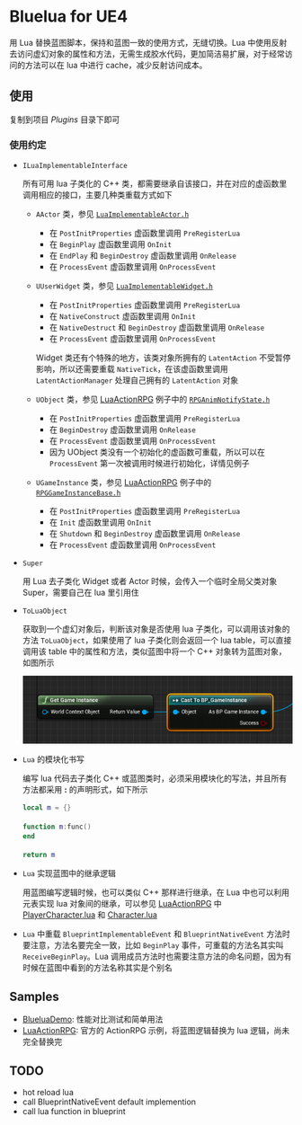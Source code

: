 # Bluelua for UE4 #

用 Lua 替换蓝图脚本，保持和蓝图一致的使用方式，无缝切换。Lua 中使用反射去访问虚幻对象的属性和方法，无需生成胶水代码，更加简洁易扩展，对于经常访问的方法可以在 lua 中进行 cache，减少反射访问成本。

## 使用 ##

复制到项目 *Plugins* 目录下即可

### 使用约定 ###

* `ILuaImplementableInterface`

    所有可用 lua 子类化的 C++ 类，都需要继承自该接口，并在对应的虚函数里调用相应的接口，主要几种类重载方式如下

    * `AActor` 类，参见 [`LuaImplementableActor.h`](https://github.com/jashking/Bluelua/blob/master/Source/Bluelua/Public/LuaImplementableActor.h)
        * 在 `PostInitProperties` 虚函数里调用 `PreRegisterLua`
        * 在 `BeginPlay` 虚函数里调用 `OnInit`
        * 在 `EndPlay` 和 `BeginDestroy` 虚函数里调用 `OnRelease`
        * 在 `ProcessEvent` 虚函数里调用 `OnProcessEvent`

    * `UUserWidget` 类，参见 [`LuaImplementableWidget.h`](https://github.com/jashking/Bluelua/blob/master/Source/Bluelua/Public/LuaImplementableWidget.h)
        * 在 `PostInitProperties` 虚函数里调用 `PreRegisterLua`
        * 在 `NativeConstruct` 虚函数里调用 `OnInit`
        * 在 `NativeDestruct` 和 `BeginDestroy` 虚函数里调用 `OnRelease`
        * 在 `ProcessEvent` 虚函数里调用 `OnProcessEvent`

        Widget 类还有个特殊的地方，该类对象所拥有的 `LatentAction` 不受暂停影响，所以还需要重载 `NativeTick`，在该虚函数里调用 `LatentActionManager` 处理自己拥有的 `LatentAction` 对象

    * `UObject` 类，参见 [LuaActionRPG](https://github.com/jashking/LuaActionRPG) 例子中的 [`RPGAnimNotifyState.h`](https://github.com/jashking/LuaActionRPG/blob/master/Source/ActionRPG/Public/RPGAnimNotifyState.h)
        * 在 `PostInitProperties` 虚函数里调用 `PreRegisterLua`
        * 在 `BeginDestroy` 虚函数里调用 `OnRelease`
        * 在 `ProcessEvent` 虚函数里调用 `OnProcessEvent`
        * 因为 UObject 类没有一个初始化的虚函数可重载，所以可以在 `ProcessEvent` 第一次被调用时候进行初始化，详情见例子

    * `UGameInstance` 类，参见 [LuaActionRPG](https://github.com/jashking/LuaActionRPG) 例子中的 [`RPGGameInstanceBase.h`](https://github.com/jashking/LuaActionRPG/blob/master/Source/ActionRPG/Public/RPGGameInstanceBase.h)
        * 在 `PostInitProperties` 虚函数里调用 `PreRegisterLua`
        * 在 `Init` 虚函数里调用 `OnInit`
        * 在 `Shutdown` 和 `BeginDestroy` 虚函数里调用 `OnRelease`
        * 在 `ProcessEvent` 虚函数里调用 `OnProcessEvent`

* `Super`

    用 Lua 去子类化 Widget 或者 Actor 时候，会传入一个临时全局父类对象 Super，需要自己在 lua 里引用住

* `ToLuaObject`

    获取到一个虚幻对象后，判断该对象是否使用 lua 子类化，可以调用该对象的方法 `ToLuaObject`，如果使用了 lua 子类化则会返回一个 lua table，可以直接调用该 table 中的属性和方法，类似蓝图中将一个 C++ 对象转为蓝图对象，如图所示

    ![](Doc/Images/cast.png)

* `Lua` 的模块化书写

    编写 lua 代码去子类化 C++ 或蓝图类时，必须采用模块化的写法，并且所有方法都采用 **:** 的声明形式，如下所示
    ``` lua
    local m = {}

    function m:func()
    end

    return m
    ```

* `Lua` 实现蓝图中的继承逻辑

    用蓝图编写逻辑时候，也可以类似 C++ 那样进行继承，在 Lua 中也可以利用元表实现 lua 对象间的继承，可以参见 [LuaActionRPG](https://github.com/jashking/LuaActionRPG) 中 [PlayerCharacter.lua](https://github.com/jashking/LuaActionRPG/blob/master/Content/Lua/Blueprints/PlayerCharacter.lua) 和 [Character.lua](https://github.com/jashking/LuaActionRPG/blob/master/Content/Lua/Blueprints/Character.lua)

* `Lua` 中重载 `BlueprintImplementableEvent` 和 `BlueprintNativeEvent` 方法时要注意，方法名要完全一致，比如 `BeginPlay` 事件，可重载的方法名其实叫 `ReceiveBeginPlay`。Lua 调用成员方法时也需要注意方法的命名问题，因为有时候在蓝图中看到的方法名称其实是个别名

## Samples ##

* [BlueluaDemo](https://github.com/jashking/BlueluaDemo): 性能对比测试和简单用法
* [LuaActionRPG](https://github.com/jashking/LuaActionRPG): 官方的 ActionRPG 示例，将蓝图逻辑替换为 lua 逻辑，尚未完全替换完

## TODO ##

* hot reload lua
* call BlueprintNativeEvent default implemention
* call lua function in blueprint